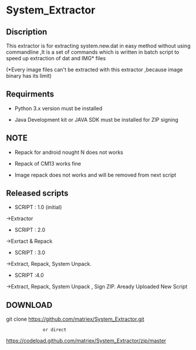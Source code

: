 # System_Extractor

Discription
-------------
This extractor is for extracting system.new.dat in easy method without using commandline ,It is a set of commands which is written in batch script to speed up extraction of dat and IMG* files


(*Every image files can't be extracted with this extractor ,because image binary has its limit)


Requirments
------------

 * Python 3.x version must be installed 

 * Java Development kit or JAVA SDK must be installed for ZIP signing


NOTE
-----

 * Repack for android nought N does not works
 
 * Repack of CM13 works fine 
  
 * Image repack does not works and will be removed from next script 

Released scripts
-----------------

* SCRIPT : 1.0 (initial)

 ->Extractor
 
* SCRIPT : 2.0

 ->Exrtact & Repack
 
* SCRIPT : 3.0

 ->Extract, Repack, System Unpack.
 
* SCRIPT :4.0

 ->Extract, Repack, System Unpack , Sign ZIP. 
   Aready Uploaded New Script 
 
 
 DOWNLOAD
 ---------

 git clone https://github.com/matriex/System_Extractor.git
 
                  or direct
                  
 https://codeload.github.com/matriex/System_Extractor/zip/master
 
 
